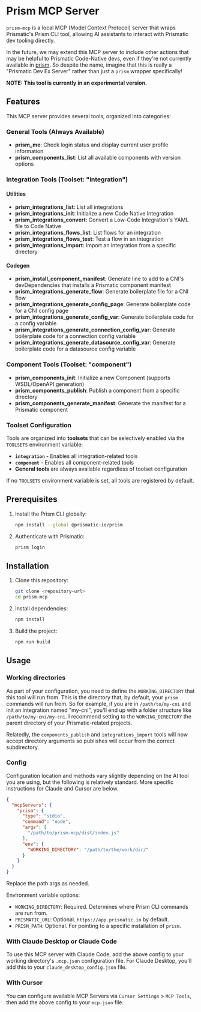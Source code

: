 # Prism MCP Server

`prism-mcp` is a local MCP (Model Context Protocol) server that wraps Prismatic's Prism CLI tool, allowing AI assistants to interact with Prismatic dev tooling directly.

In the future, we may extend this MCP server to include other actions that may be helpful to Prismatic Code-Native devs, even if they're not currently available in [prism](https://github.com/prismatic-io/prism). So despite the name, imagine that this is really a "Prismatic Dev Ex Server" rather than just a `prism` wrapper specifically!

**NOTE: This tool is currently in an experimental version.**

## Features

This MCP server provides several tools, organized into categories:

### General Tools (Always Available)
- **prism_me**: Check login status and display current user profile information
- **prism_components_list**: List all available components with version options

### Integration Tools (Toolset: "integration")

#### Utilities
- **prism_integrations_list**: List all integrations
- **prism_integrations_init**: Initialize a new Code Native Integration
- **prism_integrations_convert**: Convert a Low-Code Integration's YAML file to Code Native
- **prism_integrations_flows_list**: List flows for an integration
- **prism_integrations_flows_test**: Test a flow in an integration
- **prism_integrations_import**: Import an integration from a specific directory

#### Codegen
- **prism_install_component_manifest**: Generate line to add to a CNI's devDependencies that installs a Prismatic component manifest
- **prism_integrations_generate_flow**: Generate boilerplate file for a CNI flow
- **prism_integrations_generate_config_page**: Generate boilerplate code for a CNI config page
- **prism_integrations_generate_config_var**: Generate boilerplate code for a config variable
- **prism_integrations_generate_connection_config_var**: Generate boilerplate code for a connection config variable
- **prism_integrations_generate_datasource_config_var**: Generate boilerplate code for a datasource config variable

### Component Tools (Toolset: "component")
- **prism_components_init**: Initialize a new Component (supports WSDL/OpenAPI generation)
- **prism_components_publish**: Publish a component from a specific directory
- **prism_components_generate_manifest**: Generate the manifest for a Prismatic component

### Toolset Configuration

Tools are organized into **toolsets** that can be selectively enabled via the `TOOLSETS` environment variable:
- **`integration`** - Enables all integration-related tools
- **`component`** - Enables all component-related tools
- **General tools** are always available regardless of toolset configuration

If no `TOOLSETS` environment variable is set, all tools are registered by default.

## Prerequisites

1. Install the Prism CLI globally:
   ```bash
   npm install --global @prismatic-io/prism
   ```

2. Authenticate with Prismatic:
   ```bash
   prism login
   ```

## Installation

1. Clone this repository:
   ```bash
   git clone <repository-url>
   cd prism-mcp
   ```

2. Install dependencies:
   ```bash
   npm install
   ```

3. Build the project:
   ```bash
   npm run build
   ```

## Usage

### Working directories

As part of your configuration, you need to define the `WORKING_DIRECTORY` that this tool will run from. This is the directory that, by default, your `prism` commands will run from. So for example, if you are in `/path/to/my-cni` and init an integration named "my-cni", you'll end up with a folder structure like `/path/to/my-cni/my-cni`. I recommend setting to the `WORKING_DIRECTORY` the parent directory of your Prismatic-related projects. 

Relatedly, the `components_publish` and `integrations_import` tools will now accept directory arguments so publishes will occur from the correct subdirectory.

### Config

Configuration location and methods vary slightly depending on the AI tool you are using, but the following is relatively standard. More specific instructions for Claude and Cursor are below.

```json
{
  "mcpServers": {
    "prism": {
      "type": "stdio",
      "command": "node",
      "args": [
        "/path/to/prism-mcp/dist/index.js"
      ],
      "env": {
        "WORKING_DIRECTORY": "/path/to/the/work/dir/"
      }
    }
  }
}
```

Replace the path args as needed.

Environment variable options:

* `WORKING_DIRECTORY`: Required. Determines where Prism CLI commands are run from.
* `PRISMATIC_URL`: Optional. `https://app.prismatic.io` by default.
* `PRISM_PATH`: Optional. For pointing to a specific installation of `prism`.

### With Claude Desktop or Claude Code

To use this MCP server with Claude Code, add the above config to your working directory's `.mcp.json` configuration file. For Claude Desktop, you'll add this to your `claude_desktop_config.json` file.

### With Cursor

You can configure available MCP Servers via `Cursor Settings` > `MCP Tools`, then add the above config to your `mcp.json` file.
